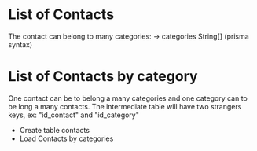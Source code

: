 # List of Contacts
The contact can belong to many categories:
-> categories String[] (prisma syntax)

# List of Contacts by category
One contact can be to belong a many categories and one category can to be long a many contacts.
The intermediate table will have two strangers keys, ex: 
"id_contact" and "id_category"


- Create table contacts
- Load Contacts by categories